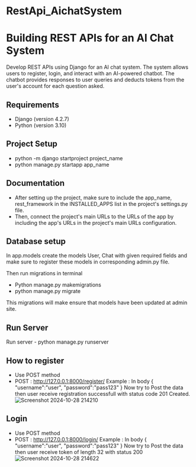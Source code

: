 # RestApi_AichatSystem

# Building REST APIs for an AI Chat System
Develop REST APIs using Django for an AI chat system. The system allows users to register, login, and interact with an AI-powered chatbot. The chatbot provides responses to user queries and deducts tokens from the user's account for each question asked.

## Requirements
- Django (version 4.2.7)
- Python (version 3.10)

## Project Setup


- python -m django startproject project_name
- python manage.py startapp app_name

## Documentation

- After setting up the project, make sure to include the app_name, rest_framework in the INSTALLED_APPS list in the project's settings.py file.
- Then, connect the project's main URLs to the URLs of the app by including the app's URLs in the project's main URLs configuration.

## Database setup
In app.models create the models User, Chat with given required fields and make sure to register these models in corresponding admin.py file.

Then run migrations in terminal

- Python manage.py makemigrations
- python manage.py migrate
  
This migrations will make ensure that models have been updated at admin site.

## Run Server

Run server -  python manage.py runserver

## How to register 
- Use POST method
- POST    : http://127.0.0.1:8000/register/
Example : In body 
{
    "username":"user",
    "password":"pass123"
}
Now try to Post the data then user receive registration successfull with status code 201 Created.
![Screenshot 2024-10-28 214210](https://github.com/user-attachments/assets/3d8cbb9d-8aad-46b5-a7e7-171cecf35b15)


## Login
- Use POST method
- POST    : http://127.0.0.1:8000/login/
Example : In body 
{
    "username":"user",
    "password":"pass123"
}
Now try to Post the data then user receive token of length 32 with status 200
![Screenshot 2024-10-28 214622](https://github.com/user-attachments/assets/1d06edbb-1811-497e-91d8-00e3257e2641)






